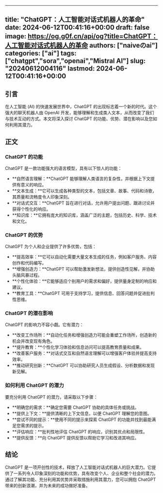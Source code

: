 
---
title: "ChatGPT：人工智能对话式机器人的革命"
date: 2024-06-12T00:41:16+00:00
draft: false
image: https://og.g0f.cn/api/og?title=ChatGPT：人工智能对话式机器人的革命
authors: ["naiveのai"]
categories: ["ai"]
tags: ["chatgpt","sora","openai","Mistral AI"]
slug: "20240612004116"
lastmod: 2024-06-12T00:41:16+00:00
---
## 引言

在人工智能 (AI) 的快速发展世界中，ChatGPT 的出现标志着一个新的时代。这个强大的聊天机器人由 OpenAI 开发，能够理解和生成类人文本，从而改变了我们与技术互动的方式。本文将深入探讨 ChatGPT 的功能、优势、潜在影响以及您如何利用其潜力。

## 正文

### ChatGPT 的功能

ChatGPT 是一款功能强大的语言模型，具有以下惊人的功能：

* **自然语言理解：**ChatGPT 能够理解人类语言的复杂性，并根据上下文提供有意义的响应。
* **文本生成：**它可以生成各种类型的文本，包括文章、故事、代码和诗歌，其质量和流畅度令人印象深刻。
* **对话式交互：**ChatGPT 旨在进行对话，允许用户提出问题、跟进讨论并获得个性化的响应。
* **知识库：**它拥有庞大的知识库，涵盖广泛的主题，包括历史、科学、技术和文化。

### ChatGPT 的优势

ChatGPT 为个人和企业提供了许多优势，包括：

* **提高效率：**它可以自动化需要大量文本生成的任务，例如客户服务、内容创作和代码编写。
* **增强创造力：**ChatGPT 可以帮助激发新想法，提供创造性见解，并协助头脑风暴过程。
* **个性化体验：**它能够适应个别用户的需求和偏好，提供量身定制的响应和建议。
* **教育工具：**ChatGPT 可用于支持学习，提供信息、回答问题并促进批判性思维。

### ChatGPT 的潜在影响

ChatGPT 的影响力不容小觑。它有潜力：

* **改变工作场所：**自动化任务和增强创造力可能会重塑工作场所，创造新的机会并改变现有角色。
* **提升教育：**个性化学习体验和信息访问可以提高教育质量和成果。
* **改善客户服务：**对话式交互和自然语言理解可以增强客户体验并提高支持效率。
* **推动研究创新：**ChatGPT 可以协助研究人员生成假设、分析数据和发现新见解。

### 如何利用 ChatGPT 的潜力

要充分利用 ChatGPT 的潜力，请采取以下步骤：

* **明确您的需求：**确定您需要 ChatGPT 协助的具体任务或挑战。
* **提供上下文：**提供清晰的上下文信息，以便 ChatGPT 理解您的意图。
* **尝试不同的提示：**使用不同的提示来探索 ChatGPT 的功能并找到最能满足您需求的提示。
* **评估响应：**批判性地评估 ChatGPT 的响应，识别其优点和局限性。
* **提供反馈：**向 ChatGPT 提供反馈以帮助它学习和改进其响应。

## 结论

ChatGPT 是一项开创性的技术，释放了人工智能对话式机器人的巨大潜力。它提供了一系列令人印象深刻的功能和优势，具有改变个人、企业和整个社会的潜力。通过了解其功能、充分利用其优势并采取措施利用其潜力，您可以拥抱 ChatGPT 带来的创新浪潮，并为未来的成功做好准备。
